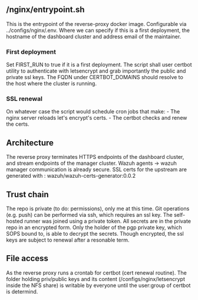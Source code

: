 ## /nginx/entrypoint.sh
This is the entrypoint of the reverse-proxy docker image. Configurable via ../configs/nginx/.env.
Where we can specify if this is a first deployment, the hostname of the dashboard cluster and address email of the maintainer. 

### First deployment
Set FIRST_RUN to true if it is a first deployment. The script shall user certbot utility to authenticate with letsencrypt and grab importantly the public and private ssl keys.
The FQDN under CERTBOT_DOMAINS should resolve to the host where the cluster is running.

### SSL renewal
On whatever case the script would schedule cron jobs that make:
    - The nginx server reloads let's encrypt's certs.
    - The certbot checks and renew the certs.

## Architecture
The reverse proxy terminates HTTPS endpoints of the dashboard cluster, and stream endpoints of the manager cluster.
Wazuh agents -> wazuh manager communication is already secure.
SSL certs for the upstream are generated with : wazuh/wazuh-certs-generator:0.0.2 

## Trust chain
The repo is private (to do: permissions), only me at this time.
Git operations (e.g. push) can be performed via ssh, which requires an ssl key.
The self-hosted runner was joined using a private token.
All secrets are in the private repo in an encrypted form.
Only the holder of the pgp private key, which SOPS bound to, is able to decrypt the secrets.
Though encrypted, the ssl keys are subject to renewal after a resonable term.

## File access
As the reverse proxy runs a crontab for certbot (cert renewal routine). The folder holding priv/public keys and its content (/configs/nginx/letsencrypt inside the NFS share) is writable by everyone until the user:group of certbot is determind. 
